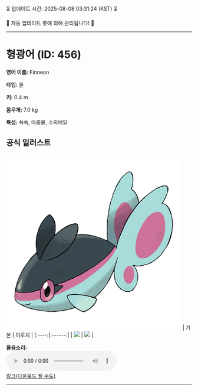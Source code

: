 
⏳ 업데이트 시간: 2025-08-08 03:31:24 (KST) ⏳

🤖 자동 업데이트 봇에 의해 관리됩니다! 🤖

---

# 형광어 (ID: 456)
**영어 이름:** Finneon

**타입:** 물

**키:** 0.4 m

**몸무게:** 7.0 kg

**특성:** 쓱쓱, 마중물, 수의베일

## 공식 일러스트
![](https://raw.githubusercontent.com/PokeAPI/sprites/master/sprites/pokemon/other/official-artwork/456.png)
| 기본 | 이로치 |
|:----:|:------:|
| <img src="http://play.pokemonshowdown.com/sprites/ani/finneon.gif" width="200"> | <img src="http://play.pokemonshowdown.com/sprites/ani-shiny/finneon.gif" width="200"> |

**울음소리:**<br><audio controls src="https://raw.githubusercontent.com/PokeAPI/cries/main/cries/pokemon/latest/456.ogg"></audio><br> [링크(다운로드 될 수도)](https://raw.githubusercontent.com/PokeAPI/cries/main/cries/pokemon/latest/456.ogg)


---
